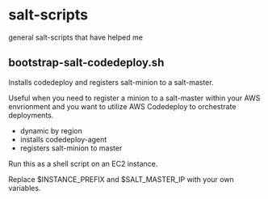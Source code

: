 # salt-scripts
general salt-scripts that have helped me


## bootstrap-salt-codedeploy.sh

Installs codedeploy and registers salt-minion to a salt-master. 

Useful when you need to register a minion to a salt-master within your AWS envrionment and you want to utilize AWS Codedeploy to orchestrate deployments. 

- dynamic by region
- installs codedeploy-agent
- registers salt-minion to master

Run this as a shell script on an EC2 instance. 

Replace $INSTANCE_PREFIX and $SALT_MASTER_IP with your own variables.